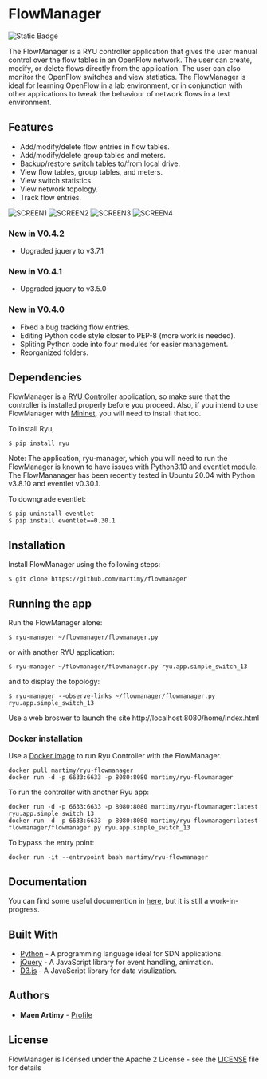 # FlowManager

![Static Badge](https://img.shields.io/badge/Docs-martimy.github.io%2Fflowmanager%2F-blue?style=flat&link=https%3A%2F%2Fmartimy.github.io%2Fflowmanager%2F)


The FlowManager is a RYU controller application that gives the user manual control over the flow tables in an OpenFlow network. The user can create, modify, or delete flows directly from the application. The user can also monitor the OpenFlow switches and view statistics. The FlowManager is ideal for learning OpenFlow in a lab environment, or in conjunction with other applications to tweak the behaviour of network flows in a test environment. 

## Features

- Add/modify/delete flow entries in flow tables.
- Add/modify/delete group tables and meters.
- Backup/restore switch tables to/from local drive.
- View flow tables, group tables, and meters.
- View switch statistics.
- View network topology.
- Track flow entries.

![SCREEN1](web/img/screen1.png) ![SCREEN2](web/img/screen2.png)
![SCREEN3](web/img/screen3.png) ![SCREEN4](web/img/screen4.png)

### New in V0.4.2

- Upgraded jquery to v3.7.1

### New in V0.4.1

- Upgraded jquery to v3.5.0

### New in V0.4.0

- Fixed a bug tracking flow entries.
- Editing Python code style closer to PEP-8 (more work is needed).
- Spliting Python code into four modules for easier management.
- Reorganized folders. 

## Dependencies

FlowManager is a [RYU Controller](https://osrg.github.io/ryu/) application, so make sure that the controller is installed properly before you proceed.
Also, if you intend to use FlowManager with [Mininet](http://mininet.org/), you will need to install that too.

To install Ryu, 

```
$ pip install ryu
```

Note: The application, ryu-manager, which you will need to run the FlowManager is known to have issues with Python3.10 and eventlet module.
The FlowMananager has been recently tested in Ubuntu 20.04 with Python v3.8.10 and eventlet v0.30.1.

To downgrade eventlet:

```
$ pip uninstall eventlet
$ pip install eventlet==0.30.1
```

## Installation

Install FlowManager using the following steps:

```
$ git clone https://github.com/martimy/flowmanager
```

## Running the app

Run the FlowManager alone:
```
$ ryu-manager ~/flowmanager/flowmanager.py
```

or with another RYU application:

```
$ ryu-manager ~/flowmanager/flowmanager.py ryu.app.simple_switch_13
```

and to display the topology:

```
$ ryu-manager --observe-links ~/flowmanager/flowmanager.py ryu.app.simple_switch_13
```

Use a web broswer to launch the site http://localhost:8080/home/index.html

### Docker installation

Use a [Docker image](https://hub.docker.com/r/martimy/ryu-flowmanager) to run Ryu Controller with the FlowManager.

```
docker pull martimy/ryu-flowmanager
docker run -d -p 6633:6633 -p 8080:8080 martimy/ryu-flowmanager
```

To run the controller with another Ryu app:

```
docker run -d -p 6633:6633 -p 8080:8080 martimy/ryu-flowmanager:latest ryu.app.simple_switch_13
docker run -d -p 6633:6633 -p 8080:8080 martimy/ryu-flowmanager:latest flowmanager/flowmanager.py ryu.app.simple_switch_13
```

To bypass the entry point:

```
docker run -it --entrypoint bash martimy/ryu-flowmanager
```

## Documentation

You can find some useful documention in [here](https://martimy.github.io/flowmanager/), but it is still a work-in-progress.


## Built With

* [Python](https://www.python.org/) - A programming language ideal for SDN applications.
* [jQuery](https://jquery.com/) - A JavaScript library for event handling, animation.
* [D3.js](https://d3js.org/) - A JavaScript library for data visulization. 

## Authors

* **Maen Artimy** - [Profile](http://adhocnode.com)

## License

FlowManager is licensed under the Apache 2 License - see the [LICENSE](LICENSE) file for details

